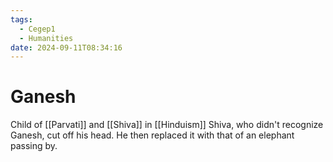 ```yaml
---
tags:
  - Cegep1
  - Humanities
date: 2024-09-11T08:34:16
---
```


# Ganesh

Child of [[Parvati]] and [[Shiva]] in [[Hinduism]]
Shiva, who didn't recognize Ganesh, cut off his head. He then replaced it with that of an elephant passing by.

